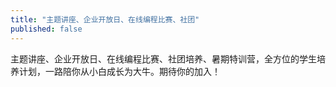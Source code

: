 ```yaml
---
title: "主题讲座、企业开放日、在线编程比赛、社团"
published: false
---
```

主题讲座、企业开放日、在线编程比赛、社团培养、暑期特训营，全方位的学生培养计划，一路陪你从小白成长为大牛。期待你的加入！